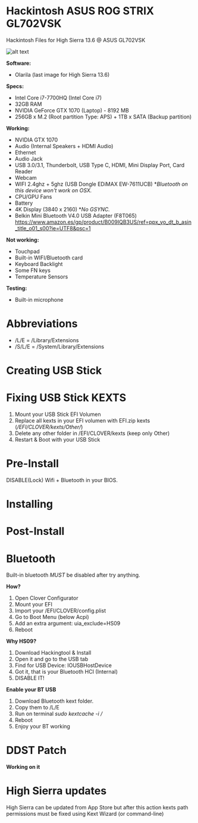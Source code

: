# Hackintosh ASUS ROG STRIX GL702VSK
Hackintosh Files for High Sierra 13.6 @ ASUS GL702VSK

![alt text](https://raw.githubusercontent.com/zubenelakrab/Hackintosh_ASUS_GL702VSK/master/About.jpeg)

**Software:**
* Olarila (last image for High Sierra 13.6)

**Specs:**
* Intel Core i7-7700HQ (Intel Core i7)
* 32GB RAM
* NVIDIA GeForce GTX 1070 (Laptop) - 8192 MB
* 256GB x M.2 (Root partition Type: APS) + 1TB x SATA (Backup partition)

**Working:**
* NVIDIA GTX 1070
* Audio (Internal Speakers + HDMI Audio)
* Ethernet
* Audio Jack
* USB 3.0/3.1, Thunderbolt, USB Type C, HDMI, Mini Display Port, Card Reader
* Webcam
* WIFI 2.4ghz + 5ghz (USB Dongle EDiMAX EW-7611UCB) **Bluetooth on this device won't work on OSX.*
* CPU/GPU Fans
* Battery
* 4K Display (3840 x 2160) **No GSYNC.*
* Belkin Mini Bluetooth V4.0 USB Adapter (F8T065)
https://www.amazon.es/gp/product/B009IQB3US/ref=ppx_yo_dt_b_asin_title_o01_s00?ie=UTF8&psc=1

**Not working:**
* Touchpad
* Built-in WIFI/Bluetooth card
* Keyboard Backlight
* Some FN keys
* Temperature Sensors

**Testing:**
* Built-in microphone

# Abbreviations
* /L/E = /Library/Extensions
* /S/L/E = /System/Library/Extensions

# Creating USB Stick

# Fixing USB Stick KEXTS

1. Mount your USB Stick EFI Volumen
2. Replace all kexts in your EFI volumen with EFI.zip kexts (*/EFI/CLOVER/kexts/Other/*)
3. Delete any other folder in /EFI/CLOVER/kexts (keep only Other)
4. Restart & Boot with your USB Stick

# Pre-Install 

DISABLE(Lock) Wifi + Bluetooth in your BIOS. 

# Installing


# Post-Install

# Bluetooth

Built-in bluetooth *MUST* be disabled after try anything.

**How?**
1. Open Clover Configurator
2. Mount your EFI
3. Import your /EFI/CLOVER/config.plist
4. Go to Boot Menu (below Acpi)
5. Add an extra argument: uia_exclude=HS09
6. Reboot

**Why HS09?**
1. Download Hackingtool & Install
2. Open it and go to the USB tab
3. Find for USB Device: IOUSBHostDevice
4. Got it, that is your Bluetooth HCI (Internal)
5. DISABLE IT!

**Enable your BT USB**
1. Download Bluetooth kext folder.
2. Copy them to /L/E
3. Run on terminal *sudo kextcache -i /*
4. Reboot
5. Enjoy your BT working

# DDST Patch

**Working on it**

# High Sierra updates
High Sierra can be updated from App Store but after this action kexts path permissions must be fixed using Kext Wizard (or command-line)
